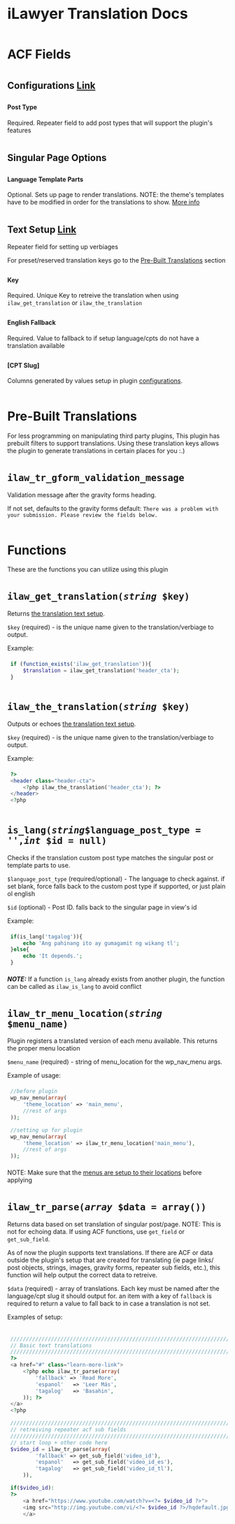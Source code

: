 <!---DO NOT EDIT documentation.html as it is being compiled based on the contents of its .md counterpart file. Edit .md instead with a compiler such as codekit. -->
<style>
    pre {
        width: 52em;
        max-height: 30em;
        padding: .5em;
        background: rgba(0,0,0,0.05);
        max-width:100%;
        overflow:auto;
    }
    pre code {
        background:none;
    }
    h1,
    h2,
    h3,
    h4,
    h5,
    h6 {
        margin-top: 2em;
    }
    h1 code,
    h2 code,
    h3 code,
    h4 code,
    h5 code,
    h6 code {
        font-size: 1em;
    }
</style>

<h1><big>iLawyer Translation Docs</big></h1>

# ACF Fields

## Configurations [Link](/wp-admin/admin.php?page=ilaw-translation-config)

#### Post Type

Required. Repeater field to add post types that will support the plugin's features

## Singular Page Options

#### Language Template Parts

Optional. Sets up page to render translations. NOTE: the theme's templates have to be modified in order for the translations to show. [More info](/wp-admin/admin.php?page=ilaw-translation-welcome)

## Text Setup [Link](/wp-admin/admin.php?page=ilaw-translation-text)

Repeater field for setting up verbiages

For preset/reserved translation keys go to the [Pre-Built Translations](#pre-builttranslations) section

#### Key

Required. Unique Key to retreive the translation when using `ilaw_get_translation` or `ilaw_the_translation`

#### English Fallback 

Required. Value to fallback to if setup language/cpts do not have a translation available

#### [CPT Slug]

Columns generated by values setup in plugin [configurations](/wp-admin/admin.php?page=ilaw-translation-config).

# Pre-Built Translations

For less programming on manipulating third party plugins, This plugin has prebuilt filters to support translations. Using these translation keys allows the plugin to generate translations in certain places for you :.)

## `ilaw_tr_gform_validation_message`

Validation message after the gravity forms heading.

If not set, defaults to the gravity forms default: `There was a problem with your submission. Please review the fields below.`

# Functions

These are the functions you can utilize using this plugin

##  `ilaw_get_translation(`*`string`*` $key)`

Returns [the translation text setup](/wp-admin/admin.php?page=ilaw-translation-text).

`$key` (required) - is the unique name given to the translation/verbiage to output.

Example:

```php
if (function_exists('ilaw_get_translation')){
    $translation = ilaw_get_translation('header_cta');
}
```

##  `ilaw_the_translation(`*`string`*` $key)`

Outputs or echoes [the translation text setup](/wp-admin/admin.php?page=ilaw-translation-text).

`$key` (required) - is the unique name given to the translation/verbiage to output.

Example:

```php
?>
<header class="header-cta">
    <?php ilaw_the_translation('header_cta'); ?>
</header>
<?php
```

##  `is_lang(`*`string`*` $language_post_type = '', `*`int`*` $id = null)`

Checks if the translation custom post type matches the singular post or template parts to use.

`$language_post_type` (required/optional) - The language to check against. if set blank, force falls back to the custom post type if supported, or just plain ol english 

`$id` (optional) - Post ID. falls back to the singular page in view's id


Example:

```php
if(is_lang('tagalog')){
    echo 'Ang pahinang ito ay gumagamit ng wikang tl';
}else{
    echo 'It depends.';
}
```

***NOTE:*** If a function `is_lang` already exists from another plugin, the function can be called as `ilaw_is_lang` to avoid conflict

## `ilaw_tr_menu_location(`*`string`*` $menu_name)`

Plugin registers a translated version of each menu available. This returns the proper menu location

`$menu_name` (required) - string of menu_location for the wp_nav_menu args.

Example of usage:

```php
//before plugin
wp_nav_menu(array(
    'theme_location' => 'main_menu',
    //rest of args
));

//setting up for plugin
wp_nav_menu(array(
    'theme_location' => ilaw_tr_menu_location('main_menu'),
    //rest of args
));
```

NOTE: Make sure that the [menus are setup to their locations](/wp-admin/nav-menus.php) before applying

##  `ilaw_tr_parse(`*`array`*` $data = array())`

Returns data based on set translation of singular post/page. NOTE: This is not for echoing data. If using ACF functions, use `get_field` or `get_sub_field`.

As of now the plugin supports text translations. If there are ACF or data outside the plugin's setup that are created for translating (ie page links/ post objects, strings, images, gravity forms, repeater sub fields, etc.), this function will help output the correct data to retreive.

`$data` (required) - array of translations. Each key must be named after the language/cpt slug it should output for. an item with a key of `fallback` is required to return a value to fall back to in case a translation is not set.

Examples of setup:
```php

/////////////////////////////////////////////////////////////////////// 
// Basic text translations
///////////////////////////////////////////////////////////////////////
?>
<a href="#" class="learn-more-link">
    <?php echo ilaw_tr_parse(array(
        'fallback' => 'Read More',
        'espanol'	=> 'Leer Más',
        'tagalog'	=> 'Basahin',
    )); ?>
</a>
<?php

/////////////////////////////////////////////////////////////////////// 
// retreiving repeater acf sub fields
///////////////////////////////////////////////////////////////////////
// start loop + other code here
$video_id = ilaw_tr_parse(array(
        'fallback' => get_sub_field('video_id'),
        'espanol'	=> get_sub_field('video_id_es'),
        'tagalog'	=> get_sub_field('video_id_tl'),
    )),

if($video_id):
?>
    <a href="https://www.youtube.com/watch?v=<?= $video_id ?>">
    <img src="http://img.youtube.com/vi/<?= $video_id ?>/hqdefault.jpg" alt="" />
    </a>
<?php endif; >
// other code here + end loop 

/////////////////////////////////////////////////////////////////////// 
// retreiving gravity forms
///////////////////////////////////////////////////////////////////////
$form_id = ilaw_tr_parse(array(
        'fallback' => get_field('form_id','options'),
        'espanol'	=> get_field('form_id_es','options'),
        'tagalog'	=> get_field('form_id_tl','options'),
    )),

if($form_id):
    gravity_form($form_id, true, true, true, '', true, 124);
endif; >
```
